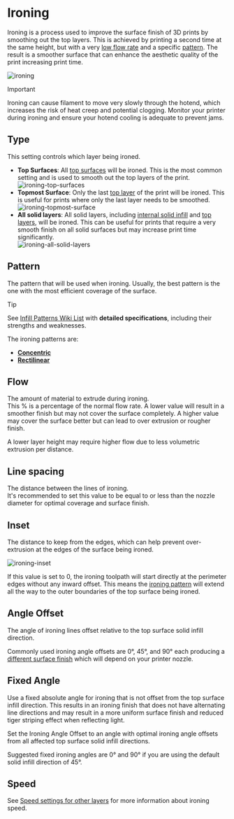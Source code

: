 # Ironing

Ironing is a process used to improve the surface finish of 3D prints by smoothing out the top layers. This is achieved by printing a second time at the same height, but with a very [low flow rate](#flow) and a specific [pattern](#pattern). The result is a smoother surface that can enhance the aesthetic quality of the print increasing print time.

![ironing](https://github.com/SoftFever/OrcaSlicer/blob/main/doc/images/ironing/ironing.png?raw=true)

> [!IMPORTANT]
> Ironing can cause filament to move very slowly through the hotend, which increases the risk of heat creep and potential clogging. Monitor your printer during ironing and ensure your hotend cooling is adequate to prevent jams.

## Type

This setting controls which layer being ironed.

- **Top Surfaces**: All [top surfaces](strength_settings_top_bottom_shells) will be ironed. This is the most common setting and is used to smooth out the top layers of the print.  
  ![ironing-top-surfaces](https://github.com/SoftFever/OrcaSlicer/blob/main/doc/images/ironing/ironing-top-surfaces.png?raw=true)
- **Topmost Surface**: Only the last [top layer](strength_settings_top_bottom_shells) of the print will be ironed. This is useful for prints where only the last layer needs to be smoothed.  
  ![ironing-topmost-surface](https://github.com/SoftFever/OrcaSlicer/blob/main/doc/images/ironing/ironing-topmost-surface.png?raw=true)
- **All solid layers**: All solid layers, including [internal solid infill](strength_settings_infill#internal-solid-infill) and [top layers](strength_settings_top_bottom_shells), will be ironed. This can be useful for prints that require a very smooth finish on all solid surfaces but may increase print time significantly.  
    ![ironing-all-solid-layers](https://github.com/SoftFever/OrcaSlicer/blob/main/doc/images/ironing/ironing-all-solid-layers.png?raw=true)

## Pattern

The pattern that will be used when ironing. Usually, the best pattern is the one with the most efficient coverage of the surface.  

> [!TIP]
> See [Infill Patterns Wiki List](strength_settings_patterns) with **detailed specifications**, including their strengths and weaknesses.

 The ironing patterns are:

- **[Concentric](strength_settings_patterns#concentric)**
- **[Rectilinear](strength_settings_patterns#rectilinear)**

## Flow

The amount of material to extrude during ironing.  
This % is a percentage of the normal flow rate. A lower value will result in a smoother finish but may not cover the surface completely. A higher value may cover the surface better but can lead to over extrusion or rougher finish. 

A lower layer height may require higher flow due to less volumetric extrusion per distance.

## Line spacing

The distance between the lines of ironing.  
It's recommended to set this value to be equal to or less than the nozzle diameter for optimal coverage and surface finish.

## Inset

The distance to keep from the edges, which can help prevent over-extrusion at the edges of the surface being ironed.

![ironing-inset](https://github.com/SoftFever/OrcaSlicer/blob/main/doc/images/ironing/ironing-inset.png?raw=true)

If this value is set to 0, the ironing toolpath will start directly at the perimeter edges without any inward offset. This means the [ironing pattern](#pattern) will extend all the way to the outer boundaries of the top surface being ironed.

## Angle Offset

The angle of ironing lines offset relative to the top surface solid infill direction. 

Commonly used ironing angle offsets are 0°, 45°, and 90° each producing a [different surface finish](https://github.com/SoftFever/OrcaSlicer/issues/10834#issuecomment-3322628589) which will depend on your printer nozzle.

## Fixed Angle

Use a fixed absolute angle for ironing that is not offset from the top surface infill direction. This results in an ironing finish that does not have alternating line directions and may result in a more uniform surface finish and reduced tiger striping effect when reflecting light.

Set the Ironing Angle Offset to an angle with optimal ironing angle offsets from all affected top surface solid infill directions.

Suggested fixed ironing angles are 0° and 90° if you are using the default solid infill direction of 45°.

## Speed

See [Speed settings for other layers](speed_settings_other_layers_speed#ironing-speed) for more information about ironing speed.
